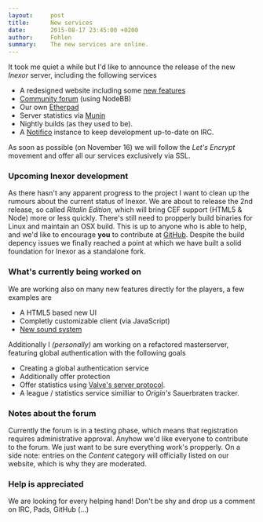 ```yaml
---
layout:     post
title:      New services
date:       2015-08-17 23:45:00 +0200
author:     Fohlen
summary:    The new services are online.
---
```


It took me quiet a while but I'd like to announce the release of the new *Inexor* server, including the following services

* A redesigned website including some [new features](https://github.com/inexor-game/blog/releases/tag/0.2)
* [Community forum](https://community.inexor.org) (using NodeBB)
* Our own [Etherpad](https://pad.inexor.org)
* Server statistics via [Munin](http://monitor.inexor.org)
* Nightly builds (as they used to be).
* A [Notifico](http://notifico.inexor.org) instance to keep development up-to-date on IRC.

As soon as possible (on November 16) we will follow the *Let's Encrypt* movement and offer all our services exclusively via SSL.

### Upcoming Inexor development
As there hasn't any apparent progress to the project I want to clean up the rumours about the current status of Inexor.
We are about to release the 2nd release, so called *Ritalin Edition*, which will bring CEF support (HTML5 & Node) more or less quickly.
There's still need to propperly build binaries for Linux and maintain an OSX build.
This is up to anyone who is able to help, and we'd like to encourage **you** to contribute at [GitHub](https://github.com/inexor-game/code).
Despite the build depency issues we finally reached a point at which we have built a solid foundation for Inexor as a standalone fork.

### What's currently being worked on
We are working also on many new features directly for the players, a few examples are 

* A HTML5 based new UI
* Completly customizable client (via JavaScript)
* [New sound system](https://github.com/inexor-game/code/issues/205)


Additionally I *(personally)* am working on a refactored masterserver, featuring global authentication with the following goals
 
* Creating a global authentication service
* Additionally offer protection
* Offer statistics using [Valve's server protocol](https://developer.valvesoftware.com/wiki/Server_queries).
* A league / statistics service similliar to *Origin's* Sauerbraten tracker.

### Notes about the forum
Currently the forum is in a testing phase, which means that registration requires administrative approval.
Anyhow we'd like everyone to contribute to the forum. We just want to be sure everything work's propperly.
On a side note: entries on the *Content* category will officially listed on our website, which is why they are moderated.

### Help is appreciated
We are looking for every helping hand! Don't be shy and drop us a comment on IRC, Pads, GitHub (...)
